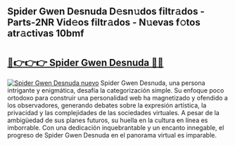 ## Spider Gwen Desnuda D𝚎sn𝚞dos filtr𝚊dos - Parts-2NR Vid𝚎os filtr𝚊dos - N𝚞evas f𝚘tos atr𝚊ctivas 10bmf

# <h2><a href="http://mbe17o.tromn.icu/?c=Spider+Gwen+Desnuda">🔗👉👉👉 Spider Gwen Desnuda 🔗🔗</a></h2>

[![Spider Gwen Desnuda nuevo](https://i.imgur.com/pEAQMta.gif)](http://mbe17o.tromn.icu/?c=Spider+Gwen+Desnuda)
Spider Gwen Desnuda, una persona intrigante y enigmática, desafía la categorización simple. Su enfoque poco ortodoxo para construir una personalidad web ha magnetizado y ofendido a los observadores, generando debates sobre la expresión artística, la privacidad y las complejidades de las sociedades virtuales. A pesar de la ambigüedad de sus planes futuros, su huella en la cultura en línea es imborrable. Con una dedicación inquebrantable y un encanto innegable, el progreso de Spider Gwen Desnuda en el panorama virtual es imparable.
